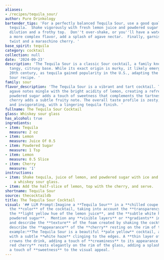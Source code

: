 ```yaml
---
aliases:
- /recipes/tequila_sour/
author: Pure Drinkology
bartender_tips: 'For a perfectly balanced Tequila Sour, use a good quality reposado
  tequila.  Shake vigorously with fresh lemon juice and powdered sugar to ensure proper
  dilution and a frothy top.  Don''t over-shake, or you''ll have a watery drink.  For
  a more complex flavor, add a splash of agave nectar.  Finally, garnish with a lemon
  twist and a maraschino cherry. '
base_spirit: tequila
category: cocktail
collection: null
date: '2024-09-23'
description: 'The Tequila Sour is a classic Sour cocktail, a family known for its
  tangy, citrusy base. While its exact origin is murky, it likely emerged in the early
  20th century, as tequila gained popularity in the U.S., adapting the classic Whiskey
  Sour recipe. '
family: sour
flavor_description: 'The Tequila Sour is a vibrant and tart cocktail. The tequila''s
  agave notes mingle with the bright acidity of lemon, creating a refreshing balance.  The
  powdered sugar adds a touch of sweetness that complements the tartness, while the
  cherry adds a subtle fruity note. The overall taste profile is zesty, slightly sweet,
  and invigorating, with a lingering tequila finish. '
fullname: The Tequila Sour Cocktail
glass: Whiskey sour glass
has_alcohol: true
ingredients:
- item: Tequila
  measure: 2 oz
- item: Lemon
  measure: Juice Of 0.5
- item: Powdered Sugar
  measure: 1 Tsp
- item: Lemon
  measure: 0.5 Slice
- item: Cherry
  measure: '1'
instructions:
- item: Shake tequila, juice of lemon, and powdered sugar with ice and strain into
    a whiskey sour glass.
- item: Add the half-slice of lemon, top with the cherry, and serve.
shortname: Tequila Sour
source: thecocktaildb
title: The Tequila Sour Cocktail
visual: '## LLM Prompt:Imagine a **Tequila Sour** in a **chilled coupe glass**.  Describe
  the **color** of the cocktail, taking into account the **transparency of the tequila**,
  the **light yellow hue of the lemon juice**, and the **subtle white haze from the
  powdered sugar**.  Mention any **visible layers** or **gradients** in the drink,
  and describe the **texture** of the foam created by shaking the cocktail.  Finally,
  describe the **appearance** of the **cherry** resting on the rim of the glass.  **For
  example:**The Tequila Sour is a beautiful **pale yellow** cocktail, almost **translucent**
  with a subtle **white haze** clinging to the edges. A **thin layer of frothy foam**
  crowns the drink, adding a touch of **creaminess** to its appearance.  A **bright
  red cherry** rests elegantly on the rim of the glass, adding a splash of color and
  a touch of **sweetness** to the visual appeal. '
---
```



